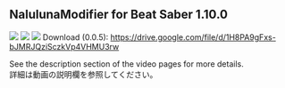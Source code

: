 ## NalulunaModifier for Beat Saber 1.10.0

[![](https://img.youtube.com/vi/hWmCNc5rLEI/0.jpg)](https://www.youtube.com/watch?v=hWmCNc5rLEI)
[![](http://img.youtube.com/vi/JCZbdFYst5E/0.jpg)](http://www.youtube.com/watch?v=JCZbdFYst5E)
[![](http://img.youtube.com/vi/7DqtCf-v2lA/0.jpg)](http://www.youtube.com/watch?v=7DqtCf-v2lA)
Download (0.0.5): https://drive.google.com/file/d/1H8PA9gFxs-bJMRJQziSczkVp4VHMU3rw

See the description section of the video pages for more details.  
詳細は動画の説明欄を参照してください。

